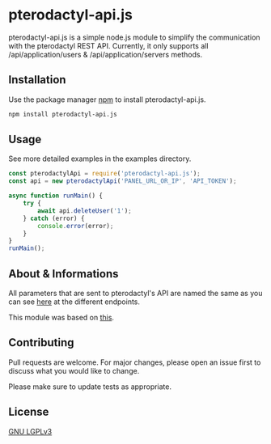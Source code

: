 # pterodactyl-api.js

pterodactyl-api.js is a simple node.js module to simplify the communication with the pterodactyl REST API. Currently, it only supports all /api/application/users & /api/application/servers methods.

## Installation

Use the package manager [npm](https://npmjs.com/) to install pterodactyl-api.js.

```bash
npm install pterodactyl-api.js
```

## Usage
See more detailed examples in the examples directory.

```javascript
const pterodactylApi = require('pterodactyl-api.js');
const api = new pterodactylApi('PANEL_URL_OR_IP', 'API_TOKEN');

async function runMain() {
    try {
        await api.deleteUser('1');
    } catch (error) {
        console.error(error);
    }
}
runMain();
```
## About & Informations
All parameters that are sent to pterodactyl's API are named the same as you can see [here](https://dashflo.net/docs/api/pterodactyl/v1/) at the different endpoints.

This module was based on [this](https://github.com/MikeModder/pterodactyl-api).


## Contributing
Pull requests are welcome. For major changes, please open an issue first to discuss what you would like to change.

Please make sure to update tests as appropriate.

## License
[GNU LGPLv3](https://choosealicense.com/licenses/lgpl-3.0/)